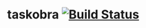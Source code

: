 # taskobra [![Build Status](https://travis-ci.org/Vipyr/taskobra.svg?branch=master)](https://travis-ci.org/Vipyr/taskobra)
